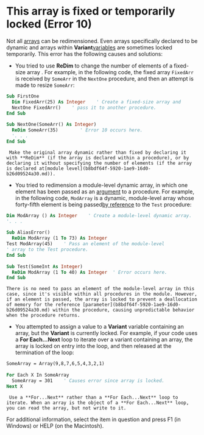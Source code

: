
# This array is fixed or temporarily locked (Error 10)

Not all [arrays](b8bdf64f-5920-1ae9-16d0-b26d09524a30.md) can be redimensioned. Even arrays specifically declared to be dynamic and arrays within **Variant**[variables](b8bdf64f-5920-1ae9-16d0-b26d09524a30.md) are sometimes locked temporarily. This error has the following causes and solutions:



- You tried to use  **ReDim** to change the number of elements of a fixed-size array . For example, in the following code, the fixed array `FixedArr` is received by `SomeArr` in the `NextOne` procedure, and then an attempt is made to resize `SomeArr`:
    
```vb
Sub FirstOne 
  Dim FixedArr(25) As Integer    ' Create a fixed-size array and 
  NextOne FixedArr()    ' pass it to another procedure. 
End Sub 
 
Sub NextOne(SomeArr() As Integer) 
  ReDim SomeArr(35)        ' Error 10 occurs here. 
  '. . . 
End Sub 
```


     Make the original array dynamic rather than fixed by declaring it with **ReDim** (if the array is declared within a procedure), or by declaring it without specifying the number of elements (if the array is declared at[module level](b8bdf64f-5920-1ae9-16d0-b26d09524a30.md)).
    
- You tried to redimension a module-level dynamic array, in which one element has been passed as an [argument](b8bdf64f-5920-1ae9-16d0-b26d09524a30.md) to a procedure. For example, in the following code, `ModArray` is a dynamic, module-level array whose forty-fifth element is being passed[by reference](b8bdf64f-5920-1ae9-16d0-b26d09524a30.md) to the `Test` procedure:
    
```vb
Dim ModArray () As Integer    ' Create a module-level dynamic array. 
'. . . 
 
Sub AliasError() 
  ReDim ModArray (1 To 73) As Integer 
Test ModArray(45)    ' Pass an element of the module-level  
' array to the Test procedure. 
End Sub 
 
Sub Test(SomeInt As Integer) 
  ReDim ModArray (1 To 40) As Integer  ' Error occurs here. 
End Sub 
```


    There is no need to pass an element of the module-level array in this case, since it's visible within all procedures in the module. However, if an element is passed, the array is locked to prevent a deallocation of memory for the reference [parameter](b8bdf64f-5920-1ae9-16d0-b26d09524a30.md) within the procedure, causing unpredictable behavior when the procedure returns.
    
- You attempted to assign a value to a  **Variant** variable containing an array, but the **Variant** is currently locked. For example, if your code uses a **For Each...Next** loop to iterate over a variant containing an array, the array is locked on entry into the loop, and then released at the termination of the loop:
    
```vb
SomeArray = Array(9,8,7,6,5,4,3,2,1) 
 
For Each X In SomeArray 
  SomeArray = 301    ' Causes error since array is locked. 
Next X 
```


     Use a **For...Next** rather than a **For Each...Next** loop to iterate. When an array is the object of a **For Each...Next** loop, you can read the array, but not write to it.
    

For additional information, select the item in question and press F1 (in Windows) or HELP (on the Macintosh).
